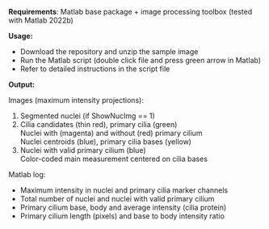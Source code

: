 **Requirements**: 
Matlab base package + image processing toolbox (tested with Matlab 2022b)

**Usage:**
  - Download the repository and unzip the sample image
  - Run the Matlab script (double click file and press green arrow in Matlab)
  - Refer to detailed instructions in the script file

**Output:**

Images (maximum intensity projections):
   1) Segmented nuclei (if ShowNucImg == 1)
   2) Cilia candidates (thin red), primary cilia (green)<br>
      Nuclei with (magenta) and without (red) primary cilium<br>
      Nuclei centroids (blue), primary cilia bases (yellow)
   3) Nuclei with valid primary cilium (blue)<br>
      Color-coded main measurement centered on cilia bases

Matlab log:
  - Maximum intensity in nuclei and primary cilia marker channels
  - Total number of nuclei and nuclei with valid primary cilium
  - Primary cilium base, body and average intensity (cilia protein)
  - Primary cilium length (pixels) and base to body intensity ratio
